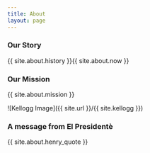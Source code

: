 ```yaml
---
title: About
layout: page
---
```

<!-- <div class="footer-main"></div> -->

<div class="row">
  <div class="col-sm-6">
    <div class="card border-0">
      <!-- <img class="card-img-top" src="..." alt="Card image cap"> -->
      <div class="card-body">
        <h3 class="card-title">Our Story</h3>
        <p class="card-text">{{ site.about.history }}{{ site.about.now }}</p>
      </div>
    </div>
  </div>
  <div class="col-sm-6">
    <div class="card border-0">
      <!-- <img class="card-img-top" src="..." alt="Card image cap"> -->
      <div class="card-body">
        <h3 class="card-title">Our Mission</h3>
        <p class="card-text">{{ site.about.mission }}</p>
      </div>
    </div>
  </div>
</div>

![Kellogg Image]({{ site.url }}/{{ site.kellogg }})

<div class="row">
  <div class="col-sm-12">
    <div class="card border-0">
      <!-- <img class="card-img-top" src="{{site.url}}/{{site.kellogg}}" alt="Kellogg Image"> -->
      <div class="card-body">
        <h3 class="card-title">A message from El Presidentè</h3>
        <p class="card-text">{{ site.about.henry_quote }}</p>
      </div>
    </div>
  </div>
</div>
